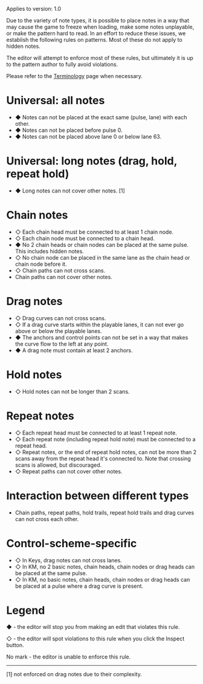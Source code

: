 Applies to version: 1.0

Due to the variety of note types, it is possible to place notes in a way that may cause the game to freeze when loading, make some notes unplayable, or make the pattern hard to read. In an effort to reduce these issues, we establish the following rules on patterns. Most of these do not apply to hidden notes.

The editor will attempt to enforce most of these rules, but ultimately it is up to the pattern author to fully avoid violations.

Please refer to the [Terminology](Terminology.md) page when necessary.

# Universal: all notes
* ◆ Notes can not be placed at the exact same (pulse, lane) with each other.
* ◆ Notes can not be placed before pulse 0.
* ◆ Notes can not be placed above lane 0 or below lane 63.

# Universal: long notes (drag, hold, repeat hold)
* ◆ Long notes can not cover other notes. [1]

# Chain notes
* ◇ Each chain head must be connected to at least 1 chain node.
* ◇ Each chain node must be connected to a chain head.
* ◆ No 2 chain heads or chain nodes can be placed at the same pulse. This includes hidden notes.
* ◇ No chain node can be placed in the same lane as the chain head or chain node before it.
* ◇ Chain paths can not cross scans.
* Chain paths can not cover other notes.

# Drag notes
* ◇ Drag curves can not cross scans.
* ◇ If a drag curve starts within the playable lanes, it can not ever go above or below the playable lanes.
* ◆ The anchors and control points can not be set in a way that makes the curve flow to the left at any point.
* ◆ A drag note must contain at least 2 anchors.

# Hold notes
* ◇ Hold notes can not be longer than 2 scans.

# Repeat notes
* ◇ Each repeat head must be connected to at least 1 repeat note.
* ◇ Each repeat note (including repeat hold note) must be connected to a repeat head.
* ◇ Repeat notes, or the end of repeat hold notes, can not be more than 2 scans away from the repeat head it's connected to. Note that crossing scans is allowed, but discouraged.
* ◇ Repeat paths can not cover other notes.

# Interaction between different types
* Chain paths, repeat paths, hold trails, repeat hold trails and drag curves can not cross each other.

# Control-scheme-specific
* ◇ In Keys, drag notes can not cross lanes.
* ◇ In KM, no 2 basic notes, chain heads, chain nodes or drag heads can be placed at the same pulse.
* ◇ In KM, no basic notes, chain heads, chain nodes or drag heads can be placed at a pulse where a drag curve is present.

# Legend

◆ - the editor will stop you from making an edit that violates this rule.

◇ - the editor will spot violations to this rule when you click the Inspect button.

No mark - the editor is unable to enforce this rule.

---

[1] not enforced on drag notes due to their complexity.
